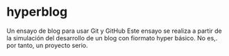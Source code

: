 # hyperblog
Un ensayo de blog para usar Git y GitHub
Este ensayo se realiza a partir de la simulación del desarrollo de un blog con fiormato hyper básico. No es,. por tanto, un proyecto serio.